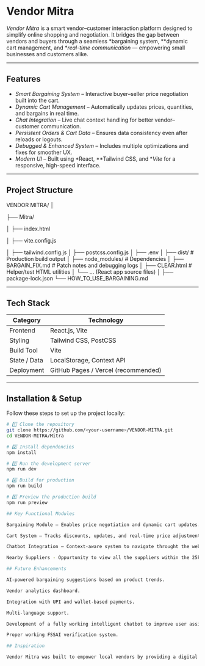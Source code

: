 #  Vendor Mitra

*Vendor Mitra* is a smart vendor–customer interaction platform designed to simplify online shopping and negotiation. It bridges the gap between vendors and buyers through a seamless *bargaining system, **dynamic cart management, and **real-time communication* — empowering small businesses and customers alike.

---

##  Features

- *Smart Bargaining System* – Interactive buyer–seller price negotiation built into the cart.
- *Dynamic Cart Management* – Automatically updates prices, quantities, and bargains in real time.
- *Chat Integration* – Live chat context handling for better vendor–customer communication.
- *Persistent Orders & Cart Data* – Ensures data consistency even after reloads or logouts.
- *Debugged & Enhanced System* – Includes multiple optimizations and fixes for smoother UX.
- *Modern UI* – Built using *React, **Tailwind CSS, and **Vite* for a responsive, high-speed interface.

---

## Project Structure

VENDOR MITRA/
│

├── Mitra/

│ ├── index.html

│ ├── vite.config.js

│ ├── tailwind.config.js
│ ├── postcss.config.js
│ ├── .env
│ ├── dist/ # Production build output
│ ├── node_modules/ # Dependencies
│ ├── BARGAIN_FIX.md # Patch notes and debugging logs
│ ├── CLEAR.html # Helper/test HTML utilities
│ └── ... (React app source files)
│
├── package-lock.json
└── HOW_TO_USE_BARGAINING.md


---

## Tech Stack

| Category | Technology |
|-----------|-------------|
| Frontend | React.js, Vite |
| Styling | Tailwind CSS, PostCSS |
| Build Tool | Vite |
| State / Data | LocalStorage, Context API |
| Deployment | GitHub Pages / Vercel (recommended) |

---

## Installation & Setup

Follow these steps to set up the project locally:

```bash
# 1️⃣ Clone the repository
git clone https://github.com/<your-username>/VENDOR-MITRA.git
cd VENDOR-MITRA/Mitra

# 2️⃣ Install dependencies
npm install

# 3️⃣ Run the development server
npm run dev

# 4️⃣ Build for production
npm run build

# 5️⃣ Preview the production build
npm run preview

## Key Functional Modules

Bargaining Module – Enables price negotiation and dynamic cart updates.

Cart System – Tracks discounts, updates, and real-time price adjustments.

Chatbot Integration – Context-aware system to navigate throught the website and give directions on how to do a particular task such as bargain.

Nearby Suppliers - Oppurtunity to view all the suppliers within the 25km radius of the vendor. 

## Future Enhancements

AI-powered bargaining suggestions based on product trends.

Vendor analytics dashboard.

Integration with UPI and wallet-based payments.

Multi-language support.

Development of a fully working intelligent chatbot to improve user assistance and engagement.

Proper working FSSAI verification system.

## Inspiration

Vendor Mitra was built to empower local vendors by providing a digital platform that combines negotiation, transparency, and accessibility — making digital commerce more personal and fair.
